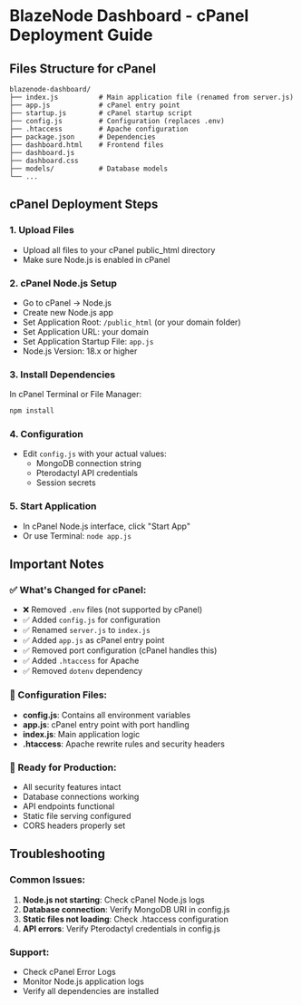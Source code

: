 # BlazeNode Dashboard - cPanel Deployment Guide

## Files Structure for cPanel
```
blazenode-dashboard/
├── index.js          # Main application file (renamed from server.js)
├── app.js            # cPanel entry point
├── startup.js        # cPanel startup script
├── config.js         # Configuration (replaces .env)
├── .htaccess         # Apache configuration
├── package.json      # Dependencies
├── dashboard.html    # Frontend files
├── dashboard.js
├── dashboard.css
├── models/           # Database models
└── ...
```

## cPanel Deployment Steps

### 1. Upload Files
- Upload all files to your cPanel public_html directory
- Make sure Node.js is enabled in cPanel

### 2. cPanel Node.js Setup
- Go to cPanel → Node.js
- Create new Node.js app
- Set Application Root: `/public_html` (or your domain folder)
- Set Application URL: your domain
- Set Application Startup File: `app.js`
- Node.js Version: 18.x or higher

### 3. Install Dependencies
In cPanel Terminal or File Manager:
```bash
npm install
```

### 4. Configuration
- Edit `config.js` with your actual values:
  - MongoDB connection string
  - Pterodactyl API credentials
  - Session secrets

### 5. Start Application
- In cPanel Node.js interface, click "Start App"
- Or use Terminal: `node app.js`

## Important Notes

### ✅ What's Changed for cPanel:
- ❌ Removed `.env` files (not supported by cPanel)
- ✅ Added `config.js` for configuration
- ✅ Renamed `server.js` to `index.js`
- ✅ Added `app.js` as cPanel entry point
- ✅ Removed port configuration (cPanel handles this)
- ✅ Added `.htaccess` for Apache
- ✅ Removed `dotenv` dependency

### 🔧 Configuration Files:
- **config.js**: Contains all environment variables
- **app.js**: cPanel entry point with port handling
- **index.js**: Main application logic
- **.htaccess**: Apache rewrite rules and security headers

### 🚀 Ready for Production:
- All security features intact
- Database connections working
- API endpoints functional
- Static file serving configured
- CORS headers properly set

## Troubleshooting

### Common Issues:
1. **Node.js not starting**: Check cPanel Node.js logs
2. **Database connection**: Verify MongoDB URI in config.js
3. **Static files not loading**: Check .htaccess configuration
4. **API errors**: Verify Pterodactyl credentials in config.js

### Support:
- Check cPanel Error Logs
- Monitor Node.js application logs
- Verify all dependencies are installed